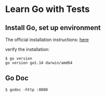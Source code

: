 # Learn Go with Tests

## Install Go, set up environment

The official installation instructions: [here](https://golang.org/doc/install)

verify the installation:

```
$ go version
go version go1.14 darwin/amd64
```

## Go Doc

```
$ godoc -http :8080
```
